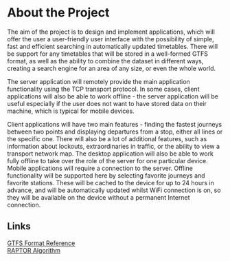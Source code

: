 <h1>About the Project</h1>
The aim of the project is to design and implement applications, which will offer the user a user-friendly user interface with the possibility of simple, fast and efficient searching in automatically updated timetables. There will be support for any timetables that will be stored in a well-formed GTFS format, as well as the ability to combine the dataset in different ways, creating a search engine for an area of any size, or even the whole world.

The server application will remotely provide the main application functionality using the TCP transport protocol. In some cases, client applications will also be able to work offline - the server application will be useful especially if the user does not want to have stored data on their machine, which is typical for mobile devices.

Client applications will have two main features - finding the fastest journeys between two points and displaying departures from a stop, either all lines or the specific one. There will also be a lot of additional features, such as information about lockouts, extraordinaries in traffic, or the ability to view a transport network map. The desktop application will also be able to work fully offline to take over the role of the server for one particular device. Mobile applications will require a connection to the server. Offline functionality will be supported here by selecting favorite journeys and favorite stations. These will be cached to the device for up to 24 hours in advance, and will be automatically updated whilst WiFi connection is on, so they will be available on the device without a permanent Internet connection.

<h2>Links</h2>
<a href="https://developers.google.com/transit/gtfs/reference/">GTFS Format Reference</a><br>
<a href="https://www.microsoft.com/en-us/research/wp-content/uploads/2012/01/raptor_alenex.pdf">RAPTOR Algorithm</a><br>
